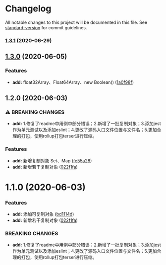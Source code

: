 # Changelog

All notable changes to this project will be documented in this file. See [standard-version](https://github.com/conventional-changelog/standard-version) for commit guidelines.

### [1.3.1](https://github.com/YMaster/js-deep-clone/compare/v1.3.0...v1.3.1) (2020-06-29)

## [1.3.0](https://github.com/YMaster/js-deep-clone/compare/v1.2.0...v1.3.0) (2020-06-05)


### Features

* **add:** float32Array、Float64Array、new Boolean() ([1a0f98f](https://github.com/YMaster/js-deep-clone/commit/1a0f98f346473112a2e43bbf70a4e0ff19a74b2a))

## 1.2.0 (2020-06-03)


### ⚠ BREAKING CHANGES

* **add:** 1.修复了readme中用例中部分错误；2.新增了一批复制对象；3.添加jest作为单元测试以及添加eslint；4.更改了源码入口文件位置与文件名；5.更加合理的打包，使用rollup打包terser进行压缩。

### Features

* **add:** 新增复制对象 Set、Map ([fe55a28](https://github.com/YMaster/js-deep-clone/commit/fe55a28ce75b05268e58013909acc6c2abdc2590))
* **add:** 新增若干复制对象 ([022f1fa](https://github.com/YMaster/js-deep-clone/commit/022f1fa096e6efaf535d8727bfc4d75d4cccfad9))

# 1.1.0 (2020-06-03)


### Features

* **add:** 添加可复制对象 ([bd1114d](https://github.com/YMaster/js-deep-clone/commit/bd1114d5a4cca7515b1ea398c0c96ec35608e52a))
* **add:** 新增若干复制对象 ([022f1fa](https://github.com/YMaster/js-deep-clone/commit/022f1fa096e6efaf535d8727bfc4d75d4cccfad9))


### BREAKING CHANGES

* **add:** 1.修复了readme中用例中部分错误；2.新增了一批复制对象；3.添加jest作为单元测试以及添加eslint；4.更改了源码入口文件位置与文件名；5.更加合理的打包，使用rollup打包terser进行压缩。
